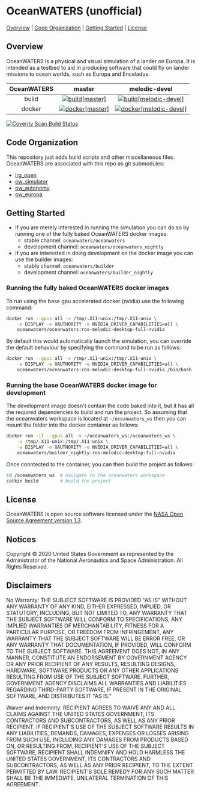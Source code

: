 # OceanWATERS (unofficial) 
[Overview](#overview) |
[Code Organization](#code-organization) |
[Getting Started](#getting-started) |
[License](#license)

## Overview
OceanWATERS is a physical and visual simulation of a lander on Europa. It is intended as a
testbed to aid in producing software that could fly on lander missions to ocean
worlds, such as Europa and Enceladus.

| OceanWATERS | master | melodic-devel |
|:-----------:|:------:|:-------------:|
| build       | [![build[master]](https://github.com/Samahu/OceanWATERS/workflows/OceanWATERS/badge.svg?branch=master)](https://github.com/Samahu/OceanWATERS/actions?query=workflow%3AOceanWATERS) | [![build[melodic-devel]](https://github.com/Samahu/OceanWATERS/workflows/OceanWATERS/badge.svg?branch=melodic-devel)](https://github.com/Samahu/OceanWATERS/actions?query=workflow%3AOceanWATERS) |
| docker      | [![docker[master]](https://github.com/Samahu/OceanWATERS/workflows/OceanWATERS-Docker/badge.svg?branch=master)]((https://hub.docker.com/repository/docker/oceanwaters/oceanwaters)) | [![docker[melodic-devel]](https://github.com/Samahu/OceanWATERS/workflows/OceanWATERS-Docker/badge.svg?branch=melodic-devel)](https://hub.docker.com/repository/docker/oceanwaters/oceanwaters) |

<a href="https://scan.coverity.com/projects/samahu-oceanwaters">
  <img alt="Coverity Scan Build Status"
       src="https://img.shields.io/coverity/scan/21872.svg"/>
</a>

## Code Organization

This repository just adds build scripts and other miscellaneous files. OceanWATERS are associated with this repo as git submodules:
- [irg_open](https://github.com/nasa/irg_open)
- [ow_simulator](https://github.com/nasa/ow_simulator)
- [ow_autonomy](https://github.com/nasa/ow_autonomy)
- [ow_europa](https://github.com/nasa/ow_europa)

## Getting Started

* If you are merely interested in running the simulation you can do so by running one of the fully baked OceanWATERS docker images:
  - stable channel: `oceanwaters/oceanwaters`         
  - development channel: `oceanwaters/oceanwaters_nightly` 
* If you are interested in doing development on the docker image you can use the builder images:
  - stable channel: `oceanwaters/builder`
  - development channel: `oceanwaters/builder_nightly`

### Running the fully baked OceanWATERS docker images

To run using the base gpu accelerated docker (nvidia) use the following command:
```bash
docker run --gpus all -v /tmp/.X11-unix:/tmp/.X11-unix \
    -e DISPLAY -e XAUTHORITY -e NVIDIA_DRIVER_CAPABILITIES=all \
    oceanwaters/oceanwaters:ros-melodic-desktop-full-nvidia
```
By default this would automatically launch the simulation, you can override the default behaviour by specifying the command
to be run as follows:

```bash
docker run --gpus all -v /tmp/.X11-unix:/tmp/.X11-unix \
    -e DISPLAY -e XAUTHORITY -e NVIDIA_DRIVER_CAPABILITIES=all \
    oceanwaters/oceanwaters:ros-melodic-desktop-full-nvidia /bin/bash
```

### Running the base OceanWATERS docker image for development


The development image doesn't contain the code baked into it, but it has all the required dependencies to build and run
the project. So assuming that the oceanwaters workspace is located at `~/oceanwaters_ws` then you can mount the folder into
the docker container as follows:

```bash
docker run -it --gpus all -v ~/oceanwaters_ws:/oceanwaters_ws \
    -v /tmp/.X11-unix:/tmp/.X11-unix \
    -e DISPLAY -e XAUTHORITY -e NVIDIA_DRIVER_CAPABILITIES=all \
    oceanwaters/builder_nightly:ros-melodic-desktop-full-nvidia
```
Once conntected to the container, you can then build the project as follows:
```bash
cd /oceanwaters_ws  # navigate to the oceanwaters workspace
catkin build        # build the project
```

## License
OceanWATERS is open source software licensed under the
[NASA Open Source Agreement version 1.3](LICENSE).

## Notices
Copyright © 2020 United States Government as represented by the Administrator of
the National Aeronautics and Space Administration.  All Rights Reserved.

## Disclaimers
No Warranty: THE SUBJECT SOFTWARE IS PROVIDED "AS IS" WITHOUT ANY WARRANTY OF
ANY KIND, EITHER EXPRESSED, IMPLIED, OR STATUTORY, INCLUDING, BUT NOT LIMITED
TO, ANY WARRANTY THAT THE SUBJECT SOFTWARE WILL CONFORM TO SPECIFICATIONS, ANY
IMPLIED WARRANTIES OF MERCHANTABILITY, FITNESS FOR A PARTICULAR PURPOSE, OR
FREEDOM FROM INFRINGEMENT, ANY WARRANTY THAT THE SUBJECT SOFTWARE WILL BE ERROR
FREE, OR ANY WARRANTY THAT DOCUMENTATION, IF PROVIDED, WILL CONFORM TO THE
SUBJECT SOFTWARE. THIS AGREEMENT DOES NOT, IN ANY MANNER, CONSTITUTE AN
ENDORSEMENT BY GOVERNMENT AGENCY OR ANY PRIOR RECIPIENT OF ANY RESULTS,
RESULTING DESIGNS, HARDWARE, SOFTWARE PRODUCTS OR ANY OTHER APPLICATIONS
RESULTING FROM USE OF THE SUBJECT SOFTWARE.  FURTHER, GOVERNMENT AGENCY
DISCLAIMS ALL WARRANTIES AND LIABILITIES REGARDING THIRD-PARTY SOFTWARE, IF
PRESENT IN THE ORIGINAL SOFTWARE, AND DISTRIBUTES IT "AS IS."

Waiver and Indemnity:  RECIPIENT AGREES TO WAIVE ANY AND ALL CLAIMS AGAINST THE
UNITED STATES GOVERNMENT, ITS CONTRACTORS AND SUBCONTRACTORS, AS WELL AS ANY
PRIOR RECIPIENT.  IF RECIPIENT'S USE OF THE SUBJECT SOFTWARE RESULTS IN ANY
LIABILITIES, DEMANDS, DAMAGES, EXPENSES OR LOSSES ARISING FROM SUCH USE,
INCLUDING ANY DAMAGES FROM PRODUCTS BASED ON, OR RESULTING FROM, RECIPIENT'S USE
OF THE SUBJECT SOFTWARE, RECIPIENT SHALL INDEMNIFY AND HOLD HARMLESS THE UNITED
STATES GOVERNMENT, ITS CONTRACTORS AND SUBCONTRACTORS, AS WELL AS ANY PRIOR
RECIPIENT, TO THE EXTENT PERMITTED BY LAW.  RECIPIENT'S SOLE REMEDY FOR ANY SUCH
MATTER SHALL BE THE IMMEDIATE, UNILATERAL TERMINATION OF THIS AGREEMENT.